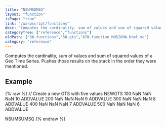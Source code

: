 ```yaml
---
title: "NSUMSUMSQ"
layout: "function"
isPage: "true"
link: "/warpscript/functions"
desc: "Computes the cardinality, sum of values and sum of squared values of a Geo Time Series."
categoryTree: ["reference","functions"]
oldPath: ["30-functions","50-gts","870-function_MUSIGMA.html.md"]
category: "reference"
---
```

 
Computes the cardinality, sum of values and sum of squared values of a Geo Time Series. Pushes those results on the stack in the order they were mentioned.

## Example ##

{% raw %}
<warp10-warpscript-widget backend="{{backend}}"  exec-endpoint="{{execEndpoint}}">// Create a new GTS with five values 
NEWGTS 
100  NaN NaN NaN 10 ADDVALUE
200  NaN NaN NaN  9 ADDVALUE
300  NaN NaN NaN  8 ADDVALUE
400  NaN NaN NaN  7 ADDVALUE
500  NaN NaN NaN  6 ADDVALUE

NSUMSUMSQ
</warp10-warpscript-widget>
{% endraw %}    
